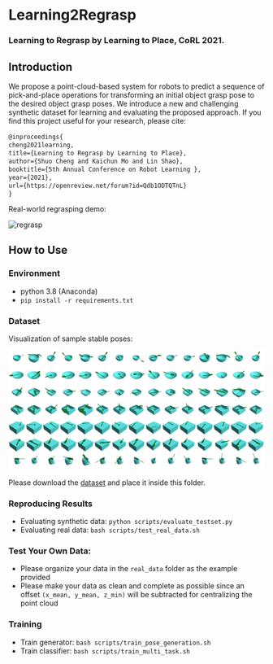# Learning2Regrasp

### Learning to Regrasp by Learning to Place, CoRL 2021.

## Introduction
We propose a point-cloud-based system for robots to predict a sequence of pick-and-place operations for transforming an initial object grasp pose to the desired object grasp poses. We introduce a new and challenging synthetic dataset for learning and evaluating the proposed approach. If you find this project useful for your research, please cite: 


```
@inproceedings{
cheng2021learning,
title={Learning to Regrasp by Learning to Place},
author={Shuo Cheng and Kaichun Mo and Lin Shao},
booktitle={5th Annual Conference on Robot Learning },
year={2021},
url={https://openreview.net/forum?id=Qdb1ODTQTnL}
}
```
Real-world regrasping demo:

![regrasp](imgs/demo.gif)

## How to Use

### Environment
* python 3.8 (Anaconda)
* ``pip install -r requirements.txt``

### Dataset
Visualization of sample stable poses:

![regrasp](imgs/dataset.png)

Please download the [dataset](https://drive.google.com/file/d/1UEw6RDHFCv-r5TBdV8dy486QT4x_big5/view?usp=sharing) and place it inside this folder.

### Reproducing Results

* Evaluating synthetic data: ``python scripts/evaluate_testset.py``
* Evaluating real data: ``bash scripts/test_real_data.sh``


### Test Your Own Data:
* Please organize your data in the ``real_data`` folder as the example provided
* Please make your data as clean and complete as possible since an offset ``(x_mean, y_mean, z_min)`` will be subtracted for centralizing the point cloud


### Training
* Train generator: ``bash scripts/train_pose_generation.sh``
* Train classifier: ``bash scripts/train_multi_task.sh``

